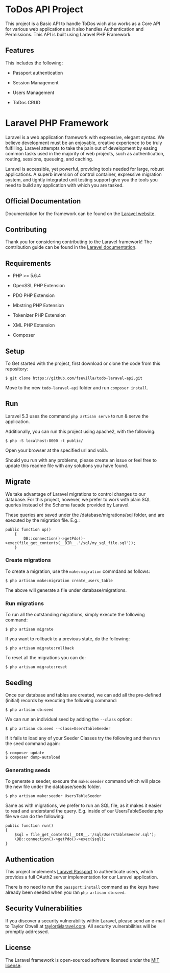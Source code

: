 # ToDos API Project

This project is a Basic API to handle ToDos wich also works as a Core API for various web applications as it also handles Authentication and Permissions. This API is built using Laravel PHP Framework.

## Features

This includes the following: 

- Passport authentication

- Session Management

- Users Management

- ToDos CRUD


# Laravel PHP Framework

Laravel is a web application framework with expressive, elegant syntax. We believe development must be an enjoyable, creative experience to be truly fulfilling. Laravel attempts to take the pain out of development by easing common tasks used in the majority of web projects, such as authentication, routing, sessions, queueing, and caching.

Laravel is accessible, yet powerful, providing tools needed for large, robust applications. A superb inversion of control container, expressive migration system, and tightly integrated unit testing support give you the tools you need to build any application with which you are tasked.

## Official Documentation

Documentation for the framework can be found on the [Laravel website](http://laravel.com/docs).

## Contributing

Thank you for considering contributing to the Laravel framework! The contribution guide can be found in the [Laravel documentation](http://laravel.com/docs/contributions).

## Requirements

- PHP >= 5.6.4

- OpenSSL PHP Extension

- PDO PHP Extension

- Mbstring PHP Extension

- Tokenizer PHP Extension

- XML PHP Extension

- Composer


## Setup

To Get started with the project, first download or clone the code from this repository: 
```
$ git clone https://github.com/fsevilla/todo-laravel-api.git
```
Move to the new `todo-laravel-api` folder and run `composer install`.

## Run

Laravel 5.3 uses the command `php artisan serve` to run & serve the application.

Additionally, you can run this project using apache2, with the following:
```
$ php -S localhost:8000 -t public/
```

Open your browser at the specified url and voilà.

Should you run with any problems, please create an issue or feel free to update this readme file with any solutions you have found.


## Migrate

We take advantage of Laravel migrations to control changes to our database. 
For this project, however, we prefer to work with plain SQL queries instead of the Schema facade provided by Laravel.

These queries are saved under the /database/migrations/sql folder, and are executed by the migration file. E.g.:
```
public function up()
    {
        DB::connection()->getPdo()->exec(file_get_contents(__DIR__.'/sql/my_sql_file.sql'));
    }
```

### Create migrations

To create a migration, use the `make:migration` commdand as follows:
```
$ php artisan make:migration create_users_table
```

The above will generate a file under database/migrations. 

### Run migrations

To run all the outstanding migrations, simply execute the following command:
```
$ php artisan migrate
```

If you want to rollback to a previous state, do the following:
```
$ php artisan migrate:rollback
```

To reset all the migrations you can do:
```
$ php artisan migrate:reset
```

## Seeding

Once our database and tables are created, we can add all the pre-defined (initial) records by executing the following command:
```
$ php artisan db:seed
```

We can run an individual seed by adding the `--class` option:
```
$ php artisan db:seed --class=UsersTableSeeder
```

If it fails to load any of your Seeder Classes try the following and then run the seed command again:

```
$ composer update
$ composer dump-autoload
```

### Generating seeds

To generate a seeder, execure the `make:seeder` command which will place the new file under the database/seeds folder.
```
$ php artisan make:seeder UsersTableSeeder
```

Same as with migrations, we prefer to run an SQL file, as it makes it easier to read and understand the query. E.g. inside of our UsersTableSeeder.php file we can do the following:
```
public function run()
{
    $sql = file_get_contents(__DIR__.'/sql/UsersTableSeeder.sql');
    \DB::connection()->getPdo()->exec($sql);
}
```

## Authentication

This project implements [Laravel Passport](https://laravel.com/docs/5.3/passport) to authenticate users, which provides a full OAuth2 server implementation for our Laravel application.

There is no need to run the `passport:install` command as the keys have already been seeded when you ran `php artisan db:seed`.


## Security Vulnerabilities

If you discover a security vulnerability within Laravel, please send an e-mail to Taylor Otwell at taylor@laravel.com. All security vulnerabilities will be promptly addressed.

## License

The Laravel framework is open-sourced software licensed under the [MIT license](http://opensource.org/licenses/MIT).